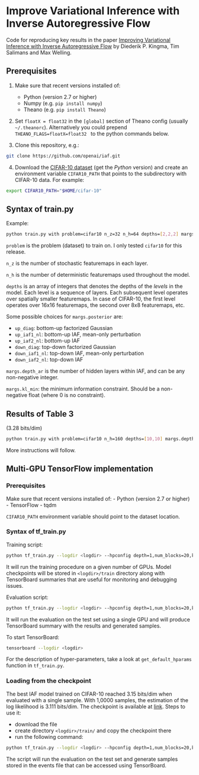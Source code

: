 # Improve Variational Inference with Inverse Autoregressive Flow

Code for reproducing key results in the paper [Improving Variational Inference with Inverse Autoregressive Flow](http://arxiv.org/abs/1606.04934) by Diederik P. Kingma, Tim Salimans and Max Welling.

## Prerequisites

1. Make sure that recent versions installed of:
    - Python (version 2.7 or higher)
    - Numpy (e.g. `pip install numpy`)
    - Theano (e.g. `pip install Theano`)

2. Set `floatX = float32` in the `[global]` section of Theano config (usually `~/.theanorc`). Alternatively you could prepend `THEANO_FLAGS=floatX=float32 ` to the python commands below. 

3. Clone this repository, e.g.:
```sh
git clone https://github.com/openai/iaf.git
```

4. Download the [CIFAR-10 dataset](https://www.cs.toronto.edu/~kriz/cifar.html) (get the *Python* version) and create an environment variable `CIFAR10_PATH` that points to the subdirectory with CIFAR-10 data. For example:
```sh
export CIFAR10_PATH="$HOME/cifar-10"
```

## Syntax of train.py

Example:
```sh
python train.py with problem=cifar10 n_z=32 n_h=64 depths=[2,2,2] margs.depth_ar=1 margs.posterior=down_iaf2_NL margs.kl_min=0.25
```

`problem` is the problem (dataset) to train on. I only tested `cifar10` for this release.

`n_z` is the number of stochastic featuremaps in each layer.

`n_h` is the number of deterministic featuremaps used throughout the model.

`depths` is an array of integers that denotes the depths of the *levels* in the model. Each level is a sequence of layers. Each subsequent level operates over spatially smaller featuremaps. In case of CIFAR-10, the first level operates over 16x16 featuremaps, the second over 8x8 featuremaps, etc.

Some possible choices for `margs.posterior` are:
- `up_diag`: bottom-up factorized Gaussian
- `up_iaf1_nl`: bottom-up IAF, mean-only perturbation
- `up_iaf2_nl`: bottom-up IAF
- `down_diag`: top-down factorized Gaussian
- `down_iaf1_nl`: top-down IAF, mean-only perturbation
- `down_iaf2_nl`: top-down IAF

`margs.depth_ar` is the number of hidden layers within IAF, and can be any non-negative integer.

`margs.kl_min`: the minimum information constraint. Should be a non-negative float (where 0 is no constraint).

## Results of Table 3

(3.28 bits/dim)

```sh
python train.py with problem=cifar10 n_h=160 depths=[10,10] margs.depth_ar=2 margs.posterior=down_iaf2_nl margs.prior=diag margs.kl_min=0.25
```

More instructions will follow.


## Multi-GPU TensorFlow implementation

### Prerequisites

Make sure that recent versions installed of:
    - Python (version 2.7 or higher)
    - TensorFlow
    - tqdm
   
`CIFAR10_PATH` environment variable should point to the dataset location.

### Syntax of tf_train.py

Training script:
```sh
python tf_train.py --logdir <logdir> --hpconfig depth=1,num_blocks=20,kl_min=0.1,learning_rate=0.002,batch_size=32 --num_gpus 8 --mode train
```

It will run the training procedure on a given number of GPUs. Model checkpoints will be stored in `<logdir>/train` directory along with TensorBoard summaries that are useful for monitoring and debugging issues.

Evaluation script:
```sh
python tf_train.py --logdir <logdir> --hpconfig depth=1,num_blocks=20,kl_min=0.1,learning_rate=0.002,batch_size=32 --num_gpus 1 --mode eval_test
```

It will run the evaluation on the test set using a single GPU and will produce TensorBoard summary with the results and generated samples.

To start TensorBoard:
```sh
tensorboard --logdir <logdir>
```

For the description of hyper-parameters, take a look at `get_default_hparams` function in `tf_train.py`.


### Loading from the checkpoint

The best IAF model trained on CIFAR-10 reached 3.15 bits/dim when evaluated with a single sample. With 1,0000 samples, the estimation of the log likelihood is 3.111 bits/dim.
The checkpoint is available at [link](https://drive.google.com/file/d/0B-pv8mYT4p0OOXFfWElyeUs0bUk/view?usp=sharing).
Steps to use it:
- download the file
- create directory `<logdir>/train/` and copy the checkpoint there
- run the following command:
```sh
python tf_train.py --logdir <logdir> --hpconfig depth=1,num_blocks=20,kl_min=0.1,learning_rate=0.002,batch_size=32 --num_gpus 1 --mode eval_test
```

The script will run the evaluation on the test set and generate samples stored in the events file that can be accessed using TensorBoard.